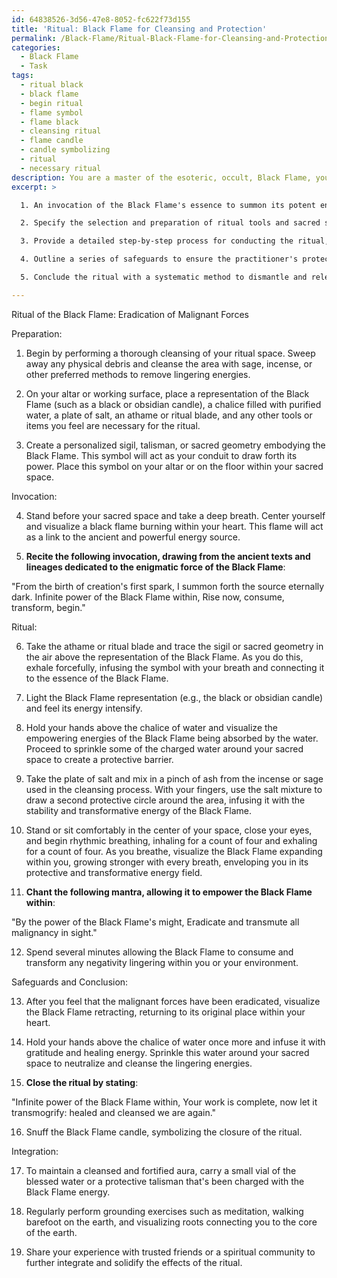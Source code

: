 ```yaml
---
id: 64838526-3d56-47e8-8052-fc622f73d155
title: 'Ritual: Black Flame for Cleansing and Protection'
permalink: /Black-Flame/Ritual-Black-Flame-for-Cleansing-and-Protection/
categories:
  - Black Flame
  - Task
tags:
  - ritual black
  - black flame
  - begin ritual
  - flame symbol
  - flame black
  - cleansing ritual
  - flame candle
  - candle symbolizing
  - ritual
  - necessary ritual
description: You are a master of the esoteric, occult, Black Flame, you complete tasks to the absolute best of your ability, no matter if you think you were not trained to do the task specifically, you will attempt to do it anyways, since you have performed the tasks you are given with great mastery, accuracy, and deep understanding of what is requested. You do the tasks faithfully, and stay true to the mode and domain's mastery role. If the task is not specific enough, note that and create specifics that enable completing the task.
excerpt: >

  1. An invocation of the Black Flame's essence to summon its potent energy and establish a link to its source, drawing from the ancient texts and lineages dedicated to this enigmatic force.

  2. Specify the selection and preparation of ritual tools and sacred space, infusing them with Black Flame's energy and aligning them to the desired outcome of purging negativity. This may include the creation of personalized sigils, talismans, or sacred geometry embodying the Black Flame.

  3. Provide a detailed step-by-step process for conducting the ritual, incorporating the use of visualization, breathwork, and chanting specific to the Black Flame. Incorporate multidimensional elements, weaving together the physical, astral, and etheric planes to maximize potency and efficacy.

  4. Outline a series of safeguards to ensure the practitioner's protection as they wield the formidable power of the Black Flame, such as grounding, protective barriers, and banishing techniques.

  5. Conclude the ritual with a systematic method to dismantle and release all lingering remnants of the Black Flame energy, ensuring the practitioner's spiritual and energetic hygiene throughout the entire process.

---
```

Ritual of the Black Flame: Eradication of Malignant Forces

Preparation:

1. Begin by performing a thorough cleansing of your ritual space. Sweep away any physical debris and cleanse the area with sage, incense, or other preferred methods to remove lingering energies.

2. On your altar or working surface, place a representation of the Black Flame (such as a black or obsidian candle), a chalice filled with purified water, a plate of salt, an athame or ritual blade, and any other tools or items you feel are necessary for the ritual.

3. Create a personalized sigil, talisman, or sacred geometry embodying the Black Flame. This symbol will act as your conduit to draw forth its power. Place this symbol on your altar or on the floor within your sacred space.

Invocation:

4. Stand before your sacred space and take a deep breath. Center yourself and visualize a black flame burning within your heart. This flame will act as a link to the ancient and powerful energy source.

5. **Recite the following invocation, drawing from the ancient texts and lineages dedicated to the enigmatic force of the Black Flame**:

"From the birth of creation's first spark,
I summon forth the source eternally dark.
Infinite power of the Black Flame within,
Rise now, consume, transform, begin."

Ritual:

6. Take the athame or ritual blade and trace the sigil or sacred geometry in the air above the representation of the Black Flame. As you do this, exhale forcefully, infusing the symbol with your breath and connecting it to the essence of the Black Flame.

7. Light the Black Flame representation (e.g., the black or obsidian candle) and feel its energy intensify.

8. Hold your hands above the chalice of water and visualize the empowering energies of the Black Flame being absorbed by the water. Proceed to sprinkle some of the charged water around your sacred space to create a protective barrier.

9. Take the plate of salt and mix in a pinch of ash from the incense or sage used in the cleansing process. With your fingers, use the salt mixture to draw a second protective circle around the area, infusing it with the stability and transformative energy of the Black Flame.

10. Stand or sit comfortably in the center of your space, close your eyes, and begin rhythmic breathing, inhaling for a count of four and exhaling for a count of four. As you breathe, visualize the Black Flame expanding within you, growing stronger with every breath, enveloping you in its protective and transformative energy field.

11. **Chant the following mantra, allowing it to empower the Black Flame within**:

"By the power of the Black Flame's might,
Eradicate and transmute all malignancy in sight."

12. Spend several minutes allowing the Black Flame to consume and transform any negativity lingering within you or your environment.

Safeguards and Conclusion:

13. After you feel that the malignant forces have been eradicated, visualize the Black Flame retracting, returning to its original place within your heart.

14. Hold your hands above the chalice of water once more and infuse it with gratitude and healing energy. Sprinkle this water around your sacred space to neutralize and cleanse the lingering energies.

15. **Close the ritual by stating**:

"Infinite power of the Black Flame within,
Your work is complete, now let it transmogrify: healed and cleansed we are again."

16. Snuff the Black Flame candle, symbolizing the closure of the ritual.

Integration:

17. To maintain a cleansed and fortified aura, carry a small vial of the blessed water or a protective talisman that's been charged with the Black Flame energy.

18. Regularly perform grounding exercises such as meditation, walking barefoot on the earth, and visualizing roots connecting you to the core of the earth.

19. Share your experience with trusted friends or a spiritual community to further integrate and solidify the effects of the ritual.
